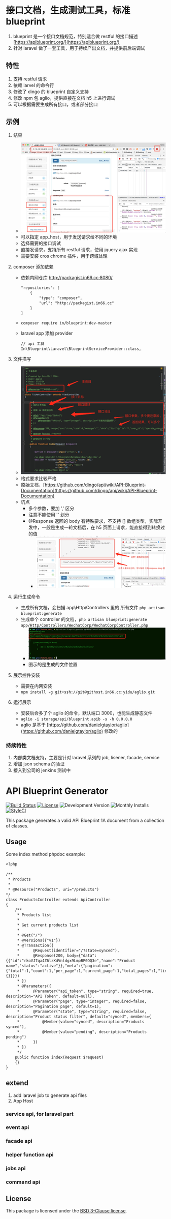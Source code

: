 # 接口文档，生成测试工具，标准 blueprint 

1. blueprint 是一个接口文档规范，特别适合做 restful 的接口描述 [https://apiblueprint.org/](https://apiblueprint.org/)
2. 针对 laravel 做了一套工具，用于持续产出文档，并提供前后端调试 

## 特性 

1. 支持 restful 请求 
2. 依赖 larvel 的命令行 
3. 修改了 dingo 的 blueprint 自定义支持 
4. 修改 npm 包 aglio，提供直接在文档 h5 上进行调试 
5. 可以根据需要生成所有接口，或者部分接口 

## 示例

1. 结果
    * ![blueprint/1.png](blueprint/1.png)
    * 可以指定 app_host，用于发送请求给不同的环境 
    * 选择需要的接口调试
    * 直接发请求，支持所有 restful 请求，使用 jquery ajax 实现 
    * 需要安装 cros chrome 插件，用于跨域处理 

2. composer 添加依赖 
    * 依赖内网仓库 http://packagist.in66.cc:8080/
        
        ```
        "repositories": [
            {
                "type": "composer",
                "url": "http://packagist.in66.cc"
            }
        ]
        ```
    * `composer require in/blueprint:dev-master`
    * laravel app 添加 provider 

        ```
        // api 工具
        In\Blueprint\Laravel\BlueprintServiceProvider::class,
        ```
    


2. 文件描写 
    * ![blueprint/2.png](blueprint/2.png)
    * 格式要求比较严格
    * 原始文档，[https://github.com/dingo/api/wiki/API-Blueprint-Documentation](https://github.com/dingo/api/wiki/API-Blueprint-Documentation)
    * 坑点
        * 多个参数，要加 ',' 区分 
        * 注意不能使用 '' 划分
        * @Response 返回的 body 有特殊要求，不支持 [] 数组类型，实际开发中，一般是生成一轮文档后，在 h5 页面上请求，能直接得到转换过的值 
            * ![blueprint/3.png](blueprint/3.png)

3. 运行生成命令 
    * 生成所有文档，会扫描 app\Http\Controllers 里的 所有文件 `php artisan blueprint:generate`
    * 生成单个 controller 的文档，`php artisan blueprint:generate app/Http/Controllers/WechatCorp/WechatCorpController.php`
        * ![blueprint/4.png](blueprint/4.png)
        * 图示的是生成的文件位置
    
4. 展示控件安装 
    * 需要在内网安装 
    * `npm install -g git+ssh://git@githost.in66.cc:yidu/aglio.git`
    
5. 运行展示 
    * 安装后会多了个 aglio 的命令，默认端口 3000，也能生成静态文件 
    * `aglio -i storage/api/blueprint.apib -s -h 0.0.0.0`
    * aglio 是基于 [https://github.com/danielgtaylor/aglio](https://github.com/danielgtaylor/aglio) 修改的

### 持续特性 

1. 内部类文档支持，主要是针对 laravel 系列的 job, lisener, facade, service 
2. 增加 json schema 的验证 
3. 接入到公司的 jenkins 测试中 



# API Blueprint Generator

[![Build Status](https://img.shields.io/travis/dingo/blueprint/master.svg?style=flat-square)](https://travis-ci.org/dingo/blueprint)
[![License](https://img.shields.io/packagist/l/dingo/blueprint.svg?style=flat-square)](https://packagist.org/packages/dingo/blueprint)
![Development Version](https://img.shields.io/packagist/vpre/dingo/blueprint.svg?style=flat-square)
![Monthly Installs](https://img.shields.io/packagist/dm/dingo/blueprint.svg?style=flat-square)
[![StyleCI](https://styleci.io/repos/37761089/shield)](https://styleci.io/repos/37761089)

This package generates a valid API Blueprint 1A document from a collection of classes.

## Usage

Some index method phpdoc example:

```
<?php

/**
 * Products
 *
 * @Resource("Products", uri="/products")
*/
class ProductsController extends ApiController
{
    /**
     * Products list
     *
     * Get current products list
     * 
     * @Get("/")
     * @Versions({"v1"})
     * @Transaction({
     *      @Request(identifier="/?state=synced"),
     *      @Response(200, body={"data":{{"id":"rkoVJ7qa4Z6lzXdVnldgx9LmpBP0DQ3e","name":"Product name","status":"active"}},"meta":{"pagination":{"total":1,"count":1,"per_page":1,"current_page":1,"total_pages":1,"links":{}}}})
     * })
     * @Parameters({
     *      @Parameter("api_token", type="string", required=true, description="API Token", default=null),
     *      @Parameter("page", type="integer", required=false, description="Pagination page", default=1),
     *      @Parameter("state", type="string", required=false, description="Product status filter", default="synced", members={
     *          @Member(value="synced", description="Products synced"),
     *          @Member(value="pending", description="Products pending")
     *      })
     * })
     */
    public function index(Request $request)
    {}
}
```

## extend

1. add laravel job to generate api files 
2. App Host 

### service api, for laravel part  
 
### event api 

### facade api  

### helper function api  

### jobs api 

### command api  

## License 

This package is licensed under the [BSD 3-Clause license](http://opensource.org/licenses/BSD-3-Clause).
